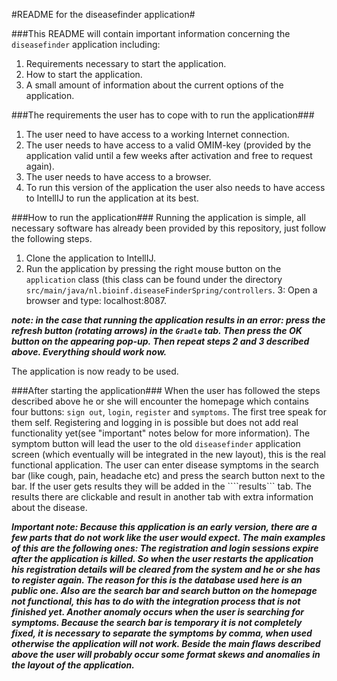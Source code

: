 #README for the diseasefinder application#

###This README will contain important information concerning the ```diseasefinder``` application including:
1. Requirements necessary to start the application.
2. How to start the application.
3. A small amount of information about the current options of the application. 

###The requirements the user has to cope with to run the application###
1. The user need to have access to a working Internet connection.
2. The user needs to have access to a valid OMIM-key (provided by the application valid until a few weeks after activation and free to request again).
3. The user needs to have access to a browser.
4. To run this version of the application the user also needs to have access to IntellIJ to run the application at its best.

###How to run the application###
Running the application is simple, all necessary software has already been provided by this repository, just follow the following steps. 
1. Clone the application to IntellIJ. 
2. Run the application by pressing the right mouse button on the ```application``` class (this class can be found under the directory ```src/main/java/nl.bioinf.diseaseFinderSpring/controllers```.
3: Open a browser and type: localhost:8087.

***note: in the case that running the application results in an error: press the refresh button (rotating arrows) in the ```Gradle``` tab. Then press the OK button on the appearing pop-up. Then repeat steps 2 and 3 described above. Everything should work now.***

The application is now ready to be used.

###After starting the application###
When the user has followed the steps described above he or she will encounter the homepage which contains four buttons: ```sign out```, ```login```,  ```register``` and ```symptoms```. The first tree speak for them self. Registering and logging in is possible but does not add real functionality yet(see "important" notes below for more information). The symptom button will lead the user to the old ```diseasefinder``` application screen (which eventually will be integrated in the new layout), this is the real functional application. The user can enter disease symptoms in the search bar (like cough, pain, headache etc) and press the search button next to the bar. If the user gets results they will be added in the ````results``` tab. The results there are clickable and result in another tab with extra information about the disease.  

***Important note: Because this application is an early version, there are a few parts that do not work like the user would expect. The main examples of this are the following ones: The registration and login sessions expire after the application is killed. So when the user restarts the application his registration details will be cleared from the system and he or she has to register again. The reason for this is the database used here is an public one. Also are the search bar and search button on the homepage not functional, this has to do with the integration process that is not finished yet.  Another anomaly occurs when the user is searching for symptoms. Because the search bar is temporary it is not completely fixed, it is necessary to separate the symptoms by comma, when used otherwise the application will not work. Beside the main flaws described above the user will probably occur some format skews and anomalies in the layout of the application.***